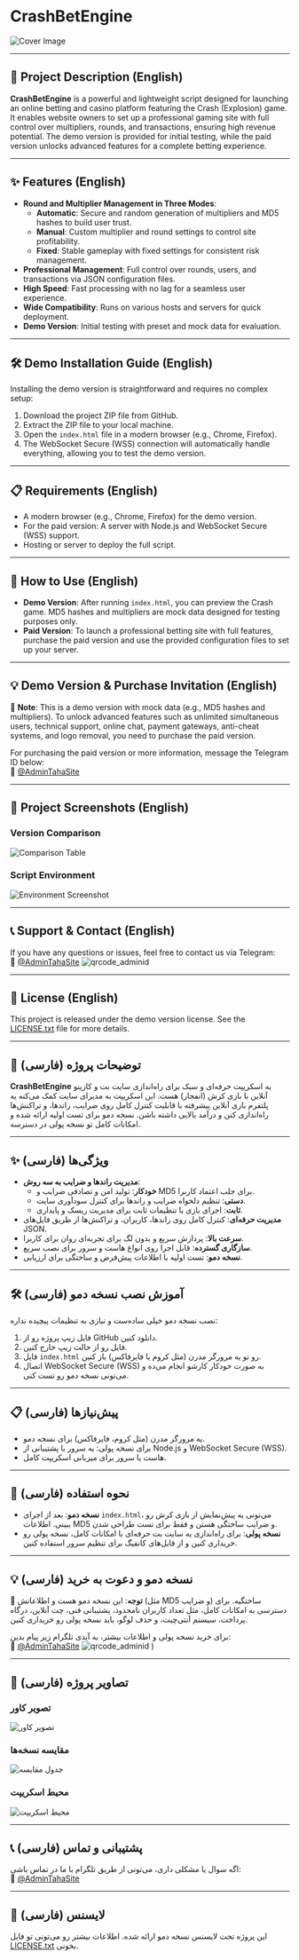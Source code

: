 # CrashBetEngine

![Cover Image](https://s6.uupload.ir/files/screencapture-127-0-0-1-5500-test-html-2025-03-12-01_17_47_uvwo.png)

---

## 📜 Project Description (English)

**CrashBetEngine** is a powerful and lightweight script designed for launching an online betting and casino platform featuring the Crash (Explosion) game. It enables website owners to set up a professional gaming site with full control over multipliers, rounds, and transactions, ensuring high revenue potential. The demo version is provided for initial testing, while the paid version unlocks advanced features for a complete betting experience.

---

## ✨ Features (English)

- **Round and Multiplier Management in Three Modes**:
  - **Automatic**: Secure and random generation of multipliers and MD5 hashes to build user trust.
  - **Manual**: Custom multiplier and round settings to control site profitability.
  - **Fixed**: Stable gameplay with fixed settings for consistent risk management.
- **Professional Management**: Full control over rounds, users, and transactions via JSON configuration files.
- **High Speed**: Fast processing with no lag for a seamless user experience.
- **Wide Compatibility**: Runs on various hosts and servers for quick deployment.
- **Demo Version**: Initial testing with preset and mock data for evaluation.

---

## 🛠️ Demo Installation Guide (English)

Installing the demo version is straightforward and requires no complex setup:

1. Download the project ZIP file from GitHub.
2. Extract the ZIP file to your local machine.
3. Open the `index.html` file in a modern browser (e.g., Chrome, Firefox).
4. The WebSocket Secure (WSS) connection will automatically handle everything, allowing you to test the demo version.

---

## 📋 Requirements (English)

- A modern browser (e.g., Chrome, Firefox) for the demo version.
- For the paid version: A server with Node.js and WebSocket Secure (WSS) support.
- Hosting or server to deploy the full script.

---

## 🚀 How to Use (English)

- **Demo Version**: After running `index.html`, you can preview the Crash game. MD5 hashes and multipliers are mock data designed for testing purposes only.
- **Paid Version**: To launch a professional betting site with full features, purchase the paid version and use the provided configuration files to set up your server.

---

## 💡 Demo Version & Purchase Invitation (English)

📢 **Note**: This is a demo version with mock data (e.g., MD5 hashes and multipliers). To unlock advanced features such as unlimited simultaneous users, technical support, online chat, payment gateways, anti-cheat systems, and logo removal, you need to purchase the paid version.

For purchasing the paid version or more information, message the Telegram ID below:  
📩 [@AdminTahaSite](https://t.me/AdminTahaSite)

---

## 📸 Project Screenshots (English)

### Version Comparison
![Comparison Table](https://s6.uupload.ir/files/screencapture-127-0-0-1-5500-test-html-2025-03-12-00_56_36_w6mt.png)

### Script Environment
![Environment Screenshot](https://s6.uupload.ir/files/screencapture-localhost-classic-crash-2025-03-11-23_45_51_31yo.png)

---

## 📞 Support & Contact (English)

If you have any questions or issues, feel free to contact us via Telegram:  
📩 [@AdminTahaSite](https://t.me/AdminTahaSite)
![qrcode_adminid](https://s6.uupload.ir/files/image_2025-03-12_01-27-52_3a5r.png)

---

## 📜 License (English)

This project is released under the demo version license. See the [LICENSE.txt](LICENSE.txt) file for more details.

---

## 📜 توضیحات پروژه (فارسی)

**CrashBetEngine** یه اسکریپت حرفه‌ای و سبک برای راه‌اندازی سایت بت و کازینو آنلاین با بازی کرش (انفجار) هست. این اسکریپت به مدیرای سایت کمک می‌کنه یه پلتفرم بازی آنلاین پیشرفته با قابلیت کنترل کامل روی ضرایب، راند‌ها، و تراکنش‌ها راه‌اندازی کنن و درآمد بالایی داشته باشن. نسخه دمو برای تست اولیه ارائه شده و امکانات کامل تو نسخه پولی در دسترسه.

---

## ✨ ویژگی‌ها (فارسی)

- **مدیریت راند‌ها و ضرایب به سه روش**:
  - **خودکار**: تولید امن و تصادفی ضرایب و MD5 برای جلب اعتماد کاربرا.
  - **دستی**: تنظیم دلخواه ضرایب و راند‌ها برای کنترل سودآوری سایت.
  - **ثابت**: اجرای بازی با تنظیمات ثابت برای مدیریت ریسک و پایداری.
- **مدیریت حرفه‌ای**: کنترل کامل روی راند‌ها، کاربران، و تراکنش‌ها از طریق فایل‌های JSON.
- **سرعت بالا**: پردازش سریع و بدون لگ برای تجربه‌ای روان برای کاربرا.
- **سازگاری گسترده**: قابل اجرا روی انواع هاست و سرور برای نصب سریع.
- **نسخه دمو**: تست اولیه با اطلاعات پیش‌فرض و ساختگی برای ارزیابی.

---

## 🛠️ آموزش نصب نسخه دمو (فارسی)

نصب نسخه دمو خیلی ساده‌ست و نیازی به تنظیمات پیچیده نداره:

1. فایل زیپ پروژه رو از GitHub دانلود کنین.
2. فایل رو از حالت زیپ خارج کنین.
3. فایل `index.html` رو تو یه مرورگر مدرن (مثل کروم یا فایرفاکس) باز کنین.
4. اتصال WebSocket Secure (WSS) به صورت خودکار کارشو انجام می‌ده و می‌تونی نسخه دمو رو تست کنی.

---

## 📋 پیش‌نیازها (فارسی)

- یه مرورگر مدرن (مثل کروم، فایرفاکس) برای نسخه دمو.
- برای نسخه پولی: یه سرور با پشتیبانی از Node.js و WebSocket Secure (WSS).
- هاست یا سرور برای میزبانی اسکریپت کامل.

---

## 🚀 نحوه استفاده (فارسی)

- **نسخه دمو**: بعد از اجرای `index.html`، می‌تونی یه پیش‌نمایش از بازی کرش رو ببینی. اطلاعات MD5 و ضرایب ساختگی هستن و فقط برای تست طراحی شدن.
- **نسخه پولی**: برای راه‌اندازی یه سایت بت حرفه‌ای با امکانات کامل، نسخه پولی رو خریداری کنین و از فایل‌های کانفیگ برای تنظیم سرور استفاده کنین.

---

## 💡 نسخه دمو و دعوت به خرید (فارسی)

📢 **توجه**: این نسخه دمو هست و اطلاعاتش (مثل MD5 و ضرایب) ساختگیه. برای دسترسی به امکانات کامل، مثل تعداد کاربران نامحدود، پشتیبانی فنی، چت آنلاین، درگاه پرداخت، سیستم آنتی‌چیت، و حذف لوگو، باید نسخه پولی رو خریداری کنین.

برای خرید نسخه پولی و اطلاعات بیشتر، به آیدی تلگرام زیر پیام بدین:  
📩 [@AdminTahaSite](https://t.me/AdminTahaSite)
![qrcode_adminid](https://s6.uupload.ir/files/image_2025-03-12_01-27-52_3a5r.png)
)

---

## 📸 تصاویر پروژه (فارسی)

### تصویر کاور
![تصویر کاور](https://s6.uupload.ir/files/screencapture-127-0-0-1-5500-test-html-2025-03-12-00_44_21_zlte.png)

### مقایسه نسخه‌ها
![جدول مقایسه](https://s6.uupload.ir/files/screencapture-127-0-0-1-5500-test-html-2025-03-12-00_56_36_w6mt.png)

### محیط اسکریپت
![محیط اسکریپت](https://s6.uupload.ir/files/screencapture-localhost-classic-crash-2025-03-11-23_45_51_31yo.png)

---

## 📞 پشتیبانی و تماس (فارسی)

اگه سوال یا مشکلی داری، می‌تونی از طریق تلگرام با ما در تماس باشی:  
📩 [@AdminTahaSite](https://t.me/AdminTahaSite)

---

## 📜 لایسنس (فارسی)

این پروژه تحت لایسنس نسخه دمو ارائه شده. اطلاعات بیشتر رو می‌تونی تو فایل [LICENSE.txt](LICENSE.txt) بخونی.
